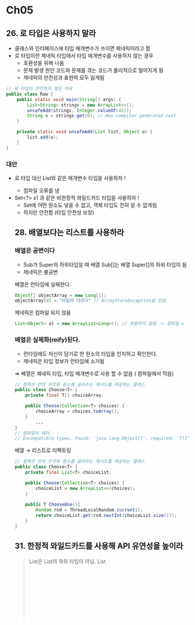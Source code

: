 # Ch05

## 26. 로 타입은 사용하지 말라

- 클래스와 인터페이스에 타입 매개변수가 쓰이면 제네릭이라고 함
- 로 타입이란 제네릭 타입에서 타입 매개변수를 사용하지 않는 경우
    - 호환성을 위해 나옴
    - 문제 발생 원인 코드와 문제를 겪는 코드가 물리적으로 떨어지게 됨
    - 제네릭의 안전성과 표현력 모두 잃게됨

```java
// 로 타입이 안전하지 않은 이유
public class Raw {
    public static void main(String[] args) {
        List<String> strings = new ArrayList<>();
        unsafeAdd(strings, Integer.valueOf(42));
        String s = strings.get(0); // Has compiler-generated cast
    }

    private static void unsafeAdd(List list, Object o) {
        list.add(o);
    }
}
```

### 대안

- 로 타입 대신 List<Object>와 같은 매개변수 타입을 사용하자 !
    - 컴파일 오류를 냄
- Set<?> s1 과 같은 비한정적 와일드카드 타입을 사용하자 !
    - Set에 어떤 원소도 넣을 수 없고, 객체 타입도 전혀 알 수 없게됨
    - 하지만 안전함 (타입 안전성 보장)

## 28. 배열보다는 리스트를 사용하라

### 배열은 공변이다

- Sub가 Super의 하위타입일 때 배열 Sub[]는 배열 Super[]의 하위 타입이 됨
- 제네릭은 불공변

배열은 런타임에 실패한다. 

```java
Object[] objectArray = new Long[1];
objectArray[0] = "타입이 다르다" // ArrayStoreException을 던짐
```

제네릭은 컴파일 되지 않음

```java
List<Object> ol = new ArrayList<Long>(); // 호환되지 않음 -> 컴파일 x
```

### 배열은 실체화(reify)된다.

- 런타임에도 자신이 담기로 한 원소의 타입을 인지하고 확인한다.
- 제네릭은 타입 정보가 런타임에 소거됨

⇒ 배열은 제네릭 타입, 타입 매개변수로 사용 할 수 없음 ( 컴파일에서 막음)

```java
// 컬렉션 안의 무작위 원소를 골라주는 메서드를 제공하는 클래스
public class Choose<T> {
    private final T[] choiceArray;

    public Choose(Collection<T> choices) {
        choiceArray = choices.toArray();
    }
		...
}
// 컴파일러 에러 
// Incompatible types. Found: 'java.lang.Object[]', required: 'T[]'
```

배열 → 리스트로 리펙토링

```java
// 컬렉션 안의 무작위 원소를 골라주는 메서드를 제공하는 클래스
public class Choose<T> {
    private final List<T> choiceList;

    public Choose(Collection<T> choices) {
        choiceList = new ArrayList<>(choices);
    }
    
    public T ChooseOne(){
        Random rnd = ThreadLocalRandom.current();
        return choiceList.get(rnd.nextInt(choiceList.size()));
    }
}
```

## 31. 한정적 와일드카드를 사용해 API 유연성을 높이라

> List<String>은 List<Object>의 하위 타입이 아님.
List<Object>의 Object를 넣는 일을 List<String>는 못함 → 리스코프 치환 원칙 위배
> 

- 생산자 : 매개변수에서 본인 컬렉션으로 원소를 옮겨 담음 < ? extends E > 사용
- 소비자 : 매개변수로 컬렉션의 원소를 옮겨 담음 <? super E> 사용

  

예시

```java
public class RecursiveTypeBound {
    public static <E extends Comparable<? super E>> E max(
        List<? extends E> list) {
        /**
         * List<? extends E> : 원소를 부모인 E로 치환해서 사용가능해서 
         *     (리스코프 치환원칙) 유연성을 위해 
         * Comparable<? super E> : 부모에서 Comparable을 구현하고 
         *      그것을 확장한 E를 지원하기 위해 (어렵다...)
         */
        if (list.isEmpty())
            throw new IllegalArgumentException("Empty list");

        E result = null;
        for (E e : list)
            if (result == null || e.compareTo(result) > 0)
                result = e;

        return result;
    }

    public static void main(String[] args) {
        List<String> argList = Arrays.asList(args);
        System.out.println(max(argList));
    }
}
```